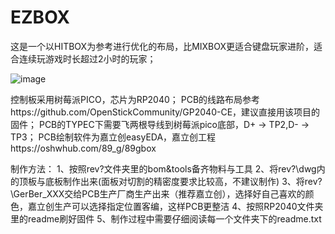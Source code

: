 # EZBOX
这是一个以HITBOX为参考进行优化的布局，比MIXBOX更适合键盘玩家进阶，适合连续玩游戏时长超过2小时的玩家；

![image](https://github.com/89g-dyy/EZBOX/blob/main/rev1/Screenshots/rev1.png)

控制板采用树莓派PICO，芯片为RP2040；
PCB的线路布局参考https://github.com/OpenStickCommunity/GP2040-CE，建议直接用该项目的固件；
PCB的TYPEC下需要飞两根导线到树莓派pico底部，D+ -> TP2,D- -> TP3；
PCB绘制软件为嘉立创easyEDA，嘉立创工程https://oshwhub.com/89_g/89gbox

制作方法：
1、按照rev?文件夹里的bom&tools备齐物料与工具
2、将rev?\dwg内的顶板与底板制作出来(面板对切割的精密度要求比较高，不建议制作)
3、将rev?\GerBer_XXX交给PCB生产厂商生产出来（推荐嘉立创），选择好自己喜欢的颜色，嘉立创生产可以选择指定位置客编，这样PCB更整洁
4、按照RP2040文件夹里的readme刷好固件
5、制作过程中需要仔细阅读每一个文件夹下的readme.txt

